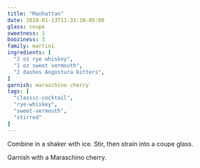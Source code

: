 ```yaml
---
title: "Manhattan"
date: 2018-01-13T11:31:10-05:00
glass: coupe
sweetness: 1
booziness: 3
family: martini
ingredients: [
  "2 oz rye whiskey",
  "1 oz sweet vermouth",
  "2 dashes Angostura bitters",
]
garnish: maraschino cherry
tags: [
  "classic-cocktail",
  "rye-whiskey",
  "sweet-vermouth",
  "stirred"
]
---
```

Combine in a shaker with ice. Stir, then strain into a coupe glass.

Garnish with a Maraschino cherry.
